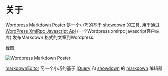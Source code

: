 关于
====
    
[Wordpress Markdown Poster][wordpress-markdown-poster] 是一个小巧的基于 [showdown][showdown] 的工具,
用于通过 [WordPress XmlRpc Javascript Api][wordpress-xmlrpc-javascript-api] (一个Wordpress xmlrpc javascript客户端库) 发布Markdown 格式的文章到Wordpress.

截图:

![Wordpress Markdown Poster][screenshot]

[screenshot]: https://raw.github.com/developerworks/wordpress-markdown-poster/master/screenshot.png
[wordpress-xmlrpc-javascript-api]: https://github.com/developerworks/wordpress-xmlrpc-javascript-api
[showdown]: https://github.com/coreyti/showdown
[wordpress-markdown-poster]: http://developerworks.github.com/wordpress-markdown-poster/
[markdowneditor]: https://github.com/icoloma/markdownEditor
[jquery]: http://www.jquery.com
[markdown]: http://daringfireball.net/projects/markdown/

[markdownEditor][markdowneditor] 另一个小巧的基于  [jQuery][jquery] 和 [showdown][showdown] 的 [markdown][markdown] 编辑器
